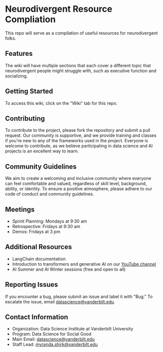 # Neurodivergent Resource Compliation

This repo will serve as a compilation of useful resources for neurodivergent folks. 

## Features

The wiki will have multiple sections that each cover a different topic that neurodivergent people might struggle with, such as executive function and socializing.

## Getting Started

To access this wiki, click on the "Wiki" tab for this repo.

## Contributing

To contribute to the project, please fork the repository and submit a pull request. Our community is supportive, and we provide training and classes if you're new to any of the frameworks used in the project. Everyone is welcome to contribute, as we believe participating in data science and AI projects is an excellent way to learn.

## Community Guidelines

We aim to create a welcoming and inclusive community where everyone can feel comfortable and valued, regardless of skill level, background, ability, or identity. To ensure a positive atmosphere, please adhere to our code of conduct and community guidelines.

## Meetings

- Sprint Planning: Mondays at 9:30 am
- Retrospective: Fridays at 9:30 am
- Demos: Fridays at 3 pm

## Additional Resources

- LangChain documentation
- Introduction to transformers and generative AI on our [YouTube channel](https://www.youtube.com/channel/UC8C2_3L5gR9qLmL7rmb2BdQ)
- AI Summer and AI Winter sessions (free and open to all)

## Reporting Issues

If you encounter a bug, please submit an issue and label it with "Bug." To escalate the issue, email [datascience@vanderbilt.edu](mailto:datascience@vanderbilt.edu).

## Contact Information

- Organization: Data Science Institute at Vanderbilt University
- Program: Data Science for Social Good
- Main Email: [datascience@vanderbilt.edu](mailto:datascience@vanderbilt.edu)
- Staff Lead: [myranda.shirk@vanderbilt.edu](mailto:myranda.shirk@vanderbilt.edu)

